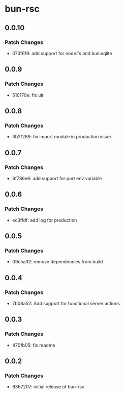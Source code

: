 # bun-rsc

## 0.0.10

### Patch Changes

- 073f6f9: add support for node:fs and bun:sqlite

## 0.0.9

### Patch Changes

- 510170e: fix ulr

## 0.0.8

### Patch Changes

- 3b2f289: fix import module in production issue

## 0.0.7

### Patch Changes

- 6f786e6: add support for port env variable

## 0.0.6

### Patch Changes

- ec3ffdf: add log for production

## 0.0.5

### Patch Changes

- 09c5a32: remove dependencies from build

## 0.0.4

### Patch Changes

- 7b08a52: Add support for functional server actions

## 0.0.3

### Patch Changes

- 470fb05: fix readme

## 0.0.2

### Patch Changes

- 6367207: initial release of bun-rsc
